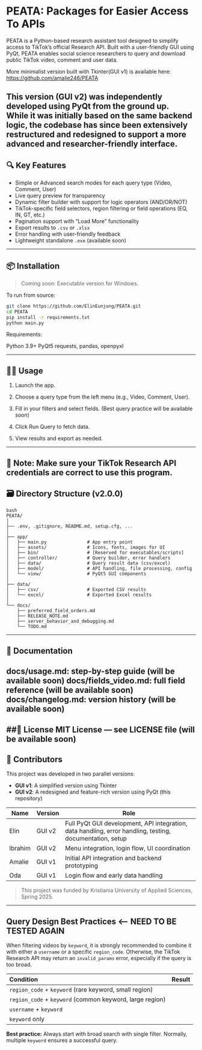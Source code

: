 # PEATA: Packages for Easier Access To APIs

PEATA is a Python-based research assistant tool designed to simplify access to TikTok’s official Research API. Built with a user-friendly GUI using PyQt, PEATA enables social science researchers to query and download public TikTok video, comment and user data.

More minimalist version built with Tkinter(GUI v1) is available here: 
https://github.com/amalie246/PEATA

This version (GUI v2) was independently developed using PyQt from the ground up.  
While it was initially based on the same backend logic, the codebase has since been extensively restructured and redesigned to support a more advanced and researcher-friendly interface.
---


## 🔍 Key Features

- Simple or Advanced search modes for each query type (Video, Comment, User)
- Live query preview for transparency
- Dynamic filter builder with support for logic operators (AND/OR/NOT)
- TikTok-specific field selectors, region filtering or field operations (EQ, IN, GT, etc.)
- Pagination support with “Load More” functionality
- Export results to `.csv` or `.xlsx`
- Error handling with user-friendly feedback
- Lightweight standalone `.exe` (available soon)

---

## 📦 Installation

> Coming soon: Executable version for Windows.

To run from source:

```bash
git clone https://github.com/ElinEunjung/PEATA.git
cd PEATA
pip install -r requirements.txt
python main.py
```

Requirements:

Python 3.9+
PyQt5
requests, pandas, openpyxl

---
## 🧑‍💻 Usage
1. Launch the app.

2. Choose a query type from the left menu (e.g., Video, Comment, User).

3. Fill in your filters and select fields. (Best query practice will be available soon)

4. Click Run Query to fetch data.

5. View results and export as needed.

---

## 📝 Note: Make sure your TikTok Research API credentials are correct to use this program.

## 🗃 Directory Structure (v2.0.0)

```
bash
PEATA/
│
├── .env, .gitignore, README.md, setup.cfg, ...
│
├── app/
│   ├── main.py               # App entry point
│   ├── assets/               # Icons, fonts, images for UI
│   ├── bin/                  # [Reserved for executables/scripts]
│   ├── controller/           # Query builder, error handlers
│   ├── data/                 # Query result data (csv/excel)
│   ├── model/                # API handling, file processing, config
│   └── view/                 # PyQt5 GUI components
│
├── data/
│   ├── csv/                  # Exported CSV results
│   └── excel/                # Exported Excel results
│
└── docs/
    ├── preferred_field_orders.md
    ├── RELEASE_NOTE.md
    ├── server_behavior_and_debugging.md
    └── TODO.md

```
---

## 📖 Documentation
docs/usage.md: step-by-step guide (will be available soon)
docs/fields_video.md: full field reference (will be available soon)
docs/changelog.md: version history (will be available soon)
---

##📄 License
MIT License — see LICENSE file (will be available soon)
---

## 👤 Contributors

This project was developed in two parallel versions:  
- **GUI v1**: A simplified version using Tkinter  
- **GUI v2**: A redesigned and feature-rich version using PyQt (this repository)


| Name      | Version | Role                                                                                     |
|-----------|---------|------------------------------------------------------------------------------------------|
| Elin      | GUI v2  | Full PyQt GUI development, API integration, data handling, error handling, testing, documentation, setup |
| Ibrahim   | GUI v2  | Menu integration, login flow, UI coordination                                            |
| Amalie    | GUI v1  | Initial API integration and backend prototyping                                          |
| Oda       | GUI v1  | Login flow and early data handling                                                       |

> This project was funded by Kristiania University of Applied Sciences, Spring 2025.
---

## Query Design Best Practices  <-- NEED TO BE TESTED AGAIN

When filtering videos by `keyword`, it is strongly recommended to combine it with either a `username` or a specific `region_code`. 
Otherwise, the TikTok Research API may return an `invalid_params` error, especially if the query is too broad.

| Condition | Result |
|:---|:---|
| `region_code` + `keyword` (rare keyword, small region) |  |
| `region_code` + `keyword` (common keyword, large region) |  |
| `username` + `keyword` |  |
| `keyword` only |  |

**Best practice:** Always start with broad search with single filter. Normally, multiple `keyword` ensures a successful query.

